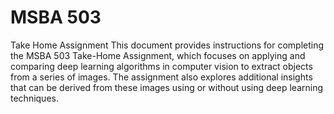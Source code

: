 # MSBA 503
  Take Home Assignment
This document provides instructions for completing the MSBA 503 Take-Home Assignment, which focuses on applying and comparing deep learning algorithms in computer vision to extract objects from a series of images. The assignment also explores additional insights that can be derived from these images using or without using deep learning techniques.
